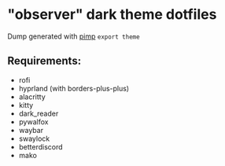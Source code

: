 # "observer" dark theme dotfiles

Dump generated with [pimp](https://github.com/daddodev/pimpmyrice) `export theme`

## Requirements:

- rofi
- hyprland (with borders-plus-plus)
- alacritty
- kitty
- dark_reader
- pywalfox
- waybar
- swaylock
- betterdiscord
- mako
